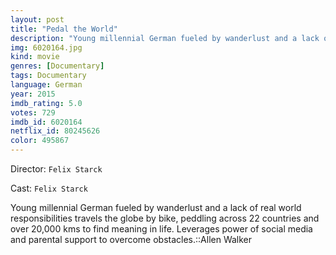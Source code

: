```yaml
---
layout: post
title: "Pedal the World"
description: "Young millennial German fueled by wanderlust and a lack of real world responsibilities travels the globe by bike, peddling across 22 countries and over 20,000 kms to find meaning in life. Leverages power of social media and parental support to overcome obstacles..."
img: 6020164.jpg
kind: movie
genres: [Documentary]
tags: Documentary 
language: German
year: 2015
imdb_rating: 5.0
votes: 729
imdb_id: 6020164
netflix_id: 80245626
color: 495867
---
```

Director: `Felix Starck`  

Cast: `Felix Starck` 

Young millennial German fueled by wanderlust and a lack of real world responsibilities travels the globe by bike, peddling across 22 countries and over 20,000 kms to find meaning in life. Leverages power of social media and parental support to overcome obstacles.::Allen Walker
